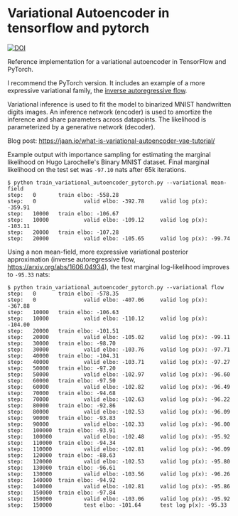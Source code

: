 # Variational Autoencoder in tensorflow and pytorch
[![DOI](https://zenodo.org/badge/65744394.svg)](https://zenodo.org/badge/latestdoi/65744394)

Reference implementation for a variational autoencoder in TensorFlow and PyTorch.

I recommend the PyTorch version. It includes an example of a more expressive variational family, the [inverse autoregressive flow](https://arxiv.org/abs/1606.04934).

Variational inference is used to fit the model to binarized MNIST handwritten digits images. An inference network (encoder) is used to amortize the inference and share parameters across datapoints. The likelihood is parameterized by a generative network (decoder).

Blog post: https://jaan.io/what-is-variational-autoencoder-vae-tutorial/

Example output with importance sampling for estimating the marginal likelihood on Hugo Larochelle's Binary MNIST dataset. Final marginal likelihood on the test set was `-97.10` nats after 65k iterations.

```
$ python train_variational_autoencoder_pytorch.py --variational mean-field
step:   0       train elbo: -558.28
step:   0               valid elbo: -392.78     valid log p(x): -359.91
step:   10000   train elbo: -106.67
step:   10000           valid elbo: -109.12     valid log p(x): -103.11
step:   20000   train elbo: -107.28
step:   20000           valid elbo: -105.65     valid log p(x): -99.74
```


Using a non mean-field, more expressive variational posterior approximation (inverse autoregressive flow, https://arxiv.org/abs/1606.04934), the test marginal log-likelihood improves to `-95.33` nats:

```
$ python train_variational_autoencoder_pytorch.py --variational flow
step:   0       train elbo: -578.35
step:   0               valid elbo: -407.06     valid log p(x): -367.88
step:   10000   train elbo: -106.63
step:   10000           valid elbo: -110.12     valid log p(x): -104.00
step:   20000   train elbo: -101.51
step:   20000           valid elbo: -105.02     valid log p(x): -99.11
step:   30000   train elbo: -98.70
step:   30000           valid elbo: -103.76     valid log p(x): -97.71
step:   40000   train elbo: -104.31
step:   40000           valid elbo: -103.71     valid log p(x): -97.27
step:   50000   train elbo: -97.20
step:   50000           valid elbo: -102.97     valid log p(x): -96.60
step:   60000   train elbo: -97.50
step:   60000           valid elbo: -102.82     valid log p(x): -96.49
step:   70000   train elbo: -94.68
step:   70000           valid elbo: -102.63     valid log p(x): -96.22
step:   80000   train elbo: -92.86
step:   80000           valid elbo: -102.53     valid log p(x): -96.09
step:   90000   train elbo: -93.83
step:   90000           valid elbo: -102.33     valid log p(x): -96.00
step:   100000  train elbo: -93.91
step:   100000          valid elbo: -102.48     valid log p(x): -95.92
step:   110000  train elbo: -94.34
step:   110000          valid elbo: -102.81     valid log p(x): -96.09
step:   120000  train elbo: -88.63
step:   120000          valid elbo: -102.53     valid log p(x): -95.80
step:   130000  train elbo: -96.61
step:   130000          valid elbo: -103.56     valid log p(x): -96.26
step:   140000  train elbo: -94.92
step:   140000          valid elbo: -102.81     valid log p(x): -95.86
step:   150000  train elbo: -97.84
step:   150000          valid elbo: -103.06     valid log p(x): -95.92
step:   150000          test elbo: -101.64      test log p(x): -95.33
```
